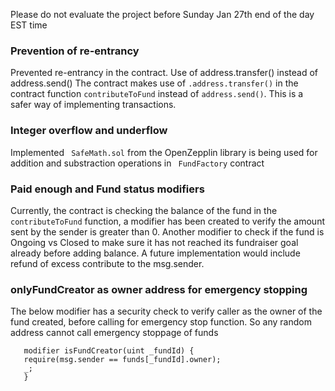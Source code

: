 Please do not evaluate the project before Sunday Jan 27th end of the day EST time


### Prevention of re-entrancy
Prevented re-entrancy in the contract. Use of address.transfer() instead of address.send()
The contract makes use of ```.address.transfer()``` in the contract function ```contributeToFund``` instead of ```address.send()```. This is a safer way of implementing transactions.

### Integer overflow and underflow
Implemented ``` SafeMath.sol```  from the OpenZepplin library is being used for addition and substraction operations  in ``` FundFactory``` contract

### Paid enough and Fund status modifiers
Currently, the contract is checking the balance of the fund in the ```contributeToFund``` function, a modifier has been created to verify the amount sent by the sender is greater than 0. 
Another modifier to check if the fund is Ongoing vs Closed to make sure it has not reached its fundraiser goal already before adding balance.
A future implementation would include refund of excess contribute to the msg.sender.

### onlyFundCreator as owner address for emergency stopping
The below modifier has a security check to verify caller as the owner of the fund created, before calling for emergency stop function. So any random address cannot call emergency stoppage of funds
 ```//check if the person changing the circuit breaker flag is the fund creator 
    modifier isFundCreator(uint _fundId) {
    require(msg.sender == funds[_fundId].owner);
    _;
    }
```
